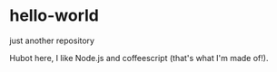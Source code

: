 # hello-world
just another repository

Hubot here, I like Node.js and coffeescript (that's what I'm made of!).
